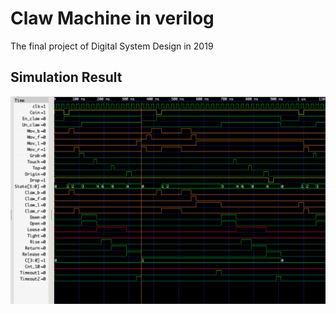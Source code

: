 # Claw Machine in verilog

The final project of Digital System Design in 2019

## Simulation Result

![simulate result](./simulate.png)